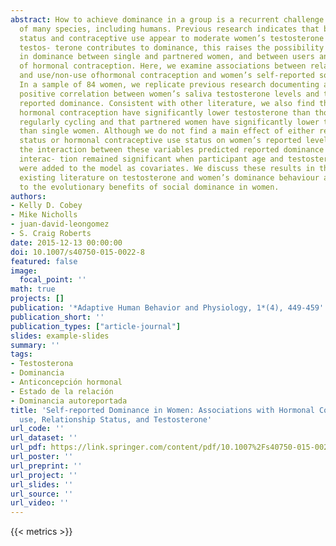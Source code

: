 ```yaml
---
abstract: How to achieve dominance in a group is a recurrent challenge for individuals
  of many species, including humans. Previous research indicates that both relationship
  status and contraceptive use appear to moderate women’s testosterone levels. If
  testos- terone contributes to dominance, this raises the possibility for group differences
  in dominance between single and partnered women, and between users and non-users
  of hormonal contraception. Here, we examine associations between relationship status
  and use/non-use ofhormonal contraception and women’s self-reported social dominance.
  In a sample of 84 women, we replicate previous research documenting a significant
  positive correlation between women’s saliva testosterone levels and their self-
  reported dominance. Consistent with other literature, we also find that women using
  hormonal contraception have significantly lower testosterone than those who are
  regularly cycling and that partnered women have significantly lower testosterone
  than single women. Although we do not find a main effect of either relationship
  status or hormonal contraceptive use status on women’s reported levels of dominance,
  the interaction between these variables predicted reported dominance scores. This
  interac- tion remained significant when participant age and testosterone values
  were added to the model as covariates. We discuss these results in the context ofthe
  existing literature on testosterone and women’s dominance behaviour and with respect
  to the evolutionary benefits of social dominance in women.
authors:
- Kelly D. Cobey
- Mike Nicholls
- juan-david-leongomez
- S. Craig Roberts
date: 2015-12-13 00:00:00
doi: 10.1007/s40750-015-0022-8
featured: false
image:
  focal_point: ''
math: true
projects: []
publication: '*Adaptive Human Behavior and Physiology, 1*(4), 449-459'
publication_short: ''
publication_types: ["article-journal"]
slides: example-slides
summary: ''
tags:
- Testosterona
- Dominancia
- Anticoncepción hormonal
- Estado de la relación
- Dominancia autoreportada
title: 'Self-reported Dominance in Women: Associations with Hormonal Contraceptive
  use, Relationship Status, and Testosterone'
url_code: ''
url_dataset: ''
url_pdf: https://link.springer.com/content/pdf/10.1007%2Fs40750-015-0022-8.pdf
url_poster: ''
url_preprint: ''
url_project: ''
url_slides: ''
url_source: ''
url_video: ''
---
```

{{< metrics >}}
